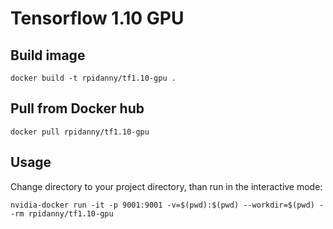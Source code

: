 # Tensorflow 1.10 GPU

## Build image

`docker build -t rpidanny/tf1.10-gpu .`

## Pull from Docker hub

`docker pull rpidanny/tf1.10-gpu`

## Usage

Change directory to your project directory, than run in the interactive mode:

`nvidia-docker run -it -p 9001:9001 -v=$(pwd):$(pwd) --workdir=$(pwd) --rm rpidanny/tf1.10-gpu`
